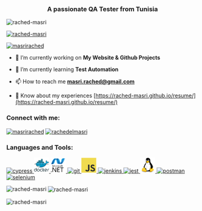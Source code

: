 <h3 align="center">A passionate QA Tester from Tunisia</h3>

<p align="left"> <img src="https://komarev.com/ghpvc/?username=rached-masri&label=Profile%20views&color=0e75b6&style=flat" alt="rached-masri" /> </p>

<p align="left"> <a href="https://github.com/ryo-ma/github-profile-trophy"><img src="https://github-profile-trophy.vercel.app/?username=rached-masri" alt="rached-masri" /></a> </p>

<p align="left"> <a href="https://twitter.com/masrirached" target="blank"><img src="https://img.shields.io/twitter/follow/masrirached?logo=twitter&style=for-the-badge" alt="masrirached" /></a> </p>

- 🔭 I’m currently working on **My Website & Github Projects**

- 🌱 I’m currently learning **Test Automation**

- 📫 How to reach me **masri.rached@gmail.com**

- 📄 Know about my experiences [https://rached-masri.github.io/resume/](https://rached-masri.github.io/resume/)

<h3 align="left">Connect with me:</h3>
<p align="left">
<a href="https://twitter.com/masrirached" target="blank"><img align="center" src="https://raw.githubusercontent.com/rahuldkjain/github-profile-readme-generator/master/src/images/icons/Social/twitter.svg" alt="masrirached" height="30" width="40" /></a>
<a href="https://linkedin.com/in/rachedelmasri" target="blank"><img align="center" src="https://raw.githubusercontent.com/rahuldkjain/github-profile-readme-generator/master/src/images/icons/Social/linked-in-alt.svg" alt="rachedelmasri" height="30" width="40" /></a>
</p>

<h3 align="left">Languages and Tools:</h3>
<p align="left"> <a href="https://www.cypress.io" target="_blank" rel="noreferrer"> <img src="https://raw.githubusercontent.com/simple-icons/simple-icons/6e46ec1fc23b60c8fd0d2f2ff46db82e16dbd75f/icons/cypress.svg" alt="cypress" width="40" height="40"/> </a> <a href="https://www.docker.com/" target="_blank" rel="noreferrer"> <img src="https://raw.githubusercontent.com/devicons/devicon/master/icons/docker/docker-original-wordmark.svg" alt="docker" width="40" height="40"/> </a> <a href="https://dotnet.microsoft.com/" target="_blank" rel="noreferrer"> <img src="https://raw.githubusercontent.com/devicons/devicon/master/icons/dot-net/dot-net-original-wordmark.svg" alt="dotnet" width="40" height="40"/> </a> <a href="https://git-scm.com/" target="_blank" rel="noreferrer"> <img src="https://www.vectorlogo.zone/logos/git-scm/git-scm-icon.svg" alt="git" width="40" height="40"/> </a> <a href="https://developer.mozilla.org/en-US/docs/Web/JavaScript" target="_blank" rel="noreferrer"> <img src="https://raw.githubusercontent.com/devicons/devicon/master/icons/javascript/javascript-original.svg" alt="javascript" width="40" height="40"/> </a> <a href="https://www.jenkins.io" target="_blank" rel="noreferrer"> <img src="https://www.vectorlogo.zone/logos/jenkins/jenkins-icon.svg" alt="jenkins" width="40" height="40"/> </a> <a href="https://jestjs.io" target="_blank" rel="noreferrer"> <img src="https://www.vectorlogo.zone/logos/jestjsio/jestjsio-icon.svg" alt="jest" width="40" height="40"/> </a> <a href="https://www.linux.org/" target="_blank" rel="noreferrer"> <img src="https://raw.githubusercontent.com/devicons/devicon/master/icons/linux/linux-original.svg" alt="linux" width="40" height="40"/> </a> <a href="https://postman.com" target="_blank" rel="noreferrer"> <img src="https://www.vectorlogo.zone/logos/getpostman/getpostman-icon.svg" alt="postman" width="40" height="40"/> </a> <a href="https://www.selenium.dev" target="_blank" rel="noreferrer"> <img src="https://raw.githubusercontent.com/detain/svg-logos/780f25886640cef088af994181646db2f6b1a3f8/svg/selenium-logo.svg" alt="selenium" width="40" height="40"/> </a> </p>

<p><img align="left" src="https://github-readme-stats.vercel.app/api/top-langs?username=rached-masri&show_icons=true&locale=en&layout=compact" alt="rached-masri" /></p>

<p>&nbsp;<img align="center" src="https://github-readme-stats.vercel.app/api?username=rached-masri&show_icons=true&locale=en" alt="rached-masri" /></p>

<p><img align="center" src="https://github-readme-streak-stats.herokuapp.com/?user=rached-masri&" alt="rached-masri" /></p>

